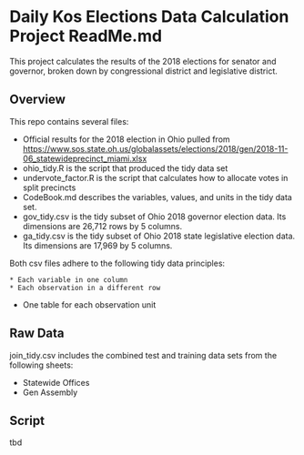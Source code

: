 # Daily Kos Elections Data Calculation Project ReadMe.md
This project calculates the results of the 2018 elections for senator and governor, broken down by congressional district and legislative district. 

## Overview

This repo contains several files: 
* Official results for the 2018 election in Ohio pulled from
https://www.sos.state.oh.us/globalassets/elections/2018/gen/2018-11-06_statewideprecinct_miami.xlsx 
* ohio_tidy.R is the script that produced the tidy data set
* undervote_factor.R is the script that calculates how to allocate votes in split precincts
* CodeBook.md describes the variables, values, and units in the tidy data set.
* gov_tidy.csv is the tidy subset of Ohio 2018 governor election data. Its dimensions are 26,712 rows by 5 columns. 
* ga_tidy.csv is the tidy subset of Ohio 2018 state legislative election data. Its dimensions are 17,969 by 5 columns.

Both csv files adhere to the following tidy data principles:

	* Each variable in one column
	* Each observation in a different row
  * One table for each observation unit

## Raw Data

join_tidy.csv includes the combined test and training data sets from the following sheets:

* Statewide Offices
* Gen Assembly

## Script

tbd


